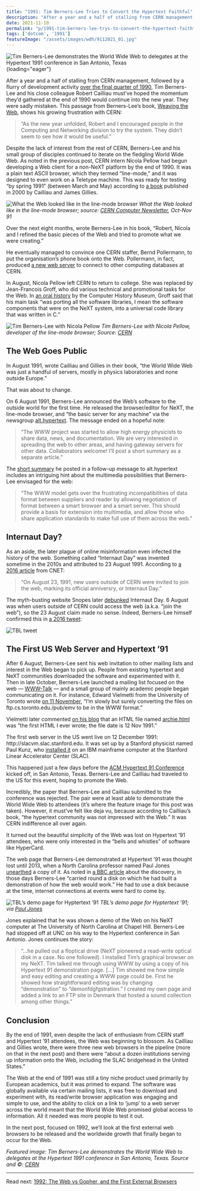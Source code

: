```yaml
---
title: "1991: Tim Berners-Lee Tries to Convert the Hypertext Faithful"
description: "After a year and a half of stalling from CERN management, Tim Berners-Lee must’ve hoped the momentum he’d gathered at the end of 1990 would continue into the new year. He was sadly mistaken."
date: 2021-11-10
permalink: "p/1991-tim-berners-lee-trys-to-convert-the-hypertext-faithful/"
tags: ['dotcom', '1991']
featureImage: "/assets/images/wdh/9112021_01.jpg"
---
```

![Tim Berners-Lee demonstrates the World Wide Web to delegates at the Hypertext 1991 conference in San Antonio, Texas](/assets/images/wdh/9112021_01.jpg){loading="eager"}

After a year and a half of stalling from CERN management, followed by a flurry of development activity [over the final quarter of 1990](/p/1990-programming-the-world-wide-web/), Tim Berners-Lee and his close colleague Robert Cailliau must’ve hoped the momentum they’d gathered at the end of 1990 would continue into the new year. They were sadly mistaken. This passage from Berners-Lee’s book, [Weaving the Web](https://www.w3.org/People/Berners-Lee/Weaving/), shows his growing frustration with CERN:

> “As the new year unfolded, Robert and I encouraged people in the Computing and Networking division to try the system. They didn’t seem to see how it would be useful.”

Despite the lack of interest from the rest of CERN, Berners-Lee and his small group of disciples continued to iterate on the fledgling World Wide Web. As noted in the previous post, CERN intern Nicola Pellow had begun developing a Web client for a non-NeXT platform by the end of 1990. It was a plain text ASCII browser, which they termed “line-mode,” and it was designed to even work on a Teletype machine. This was ready for testing “by spring 1991” (between March and May) according to [a book](https://archive.org/details/howwebwasbornsto00gill) published in 2000 by Cailliau and James Gillies.

![What the Web looked like in the line-mode browser](/assets/images/wdh/Screen-Shot-2021-10-23-at-4.47.53-PM-1024x716.png)
*What the Web looked like in the line-mode browser; source: [CERN Computer Newsletter](http://cds.cern.ch/record/1292517/files/n-204.pdf), Oct-Nov 91*

Over the next eight months, wrote Berners-Lee in his book, “Robert, Nicola and I refined the basic pieces of the Web and tried to promote what we were creating.”

He eventually managed to convince one CERN staffer, Bernd Pollermann, to put the organisation’s phone book onto the Web. Pollermann, in fact, produced [a new web server](https://cds.cern.ch/record/2634986/files/www-brochure.pdf) to connect to other computing databases at CERN.

In August, Nicola Pellow left CERN to return to college. She was replaced by Jean-Francois Groff, who did various technical and promotional tasks for the Web. In [an oral history](https://archive.computerhistory.org/resources/access/text/2015/10/102702210-05-01-acc.pdf) by the Computer History Museum, Groff said that his main task “was porting all the software libraries, I mean the software components that were on the NeXT system, into a universal code library that was written in C.”

![Tim Berners-Lee with Nicola Pellow](/assets/images/wdh/9902031_01-A4-at-144-dpi.jpeg)
*Tim Berners-Lee with Nicola Pellow, developer of the line-mode browser; Source: [CERN](https://cds.cern.ch/images/CERN-IT-9902031-01)*

The Web Goes Public
-------------------

In August 1991, wrote Cailliau and Gillies in their book, “the World Wide Web was just a handful of servers, mostly in physics laboratories and none outside Europe.”

That was about to change.

On 6 August 1991, Berners-Lee announced the Web’s software to the outside world for the first time. He released the browser/editor for NeXT, the line-mode browser, and “the basic server for any machine” via the newsgroup [alt.hypertext](https://www.w3.org/People/Berners-Lee/1991/08/art-6484.txt). The message ended on a hopeful note:

> “The WWW project was started to allow high energy physicists to share data, news, and documentation. We are very interested in spreading the web to other areas, and having gateway servers for other data. Collaborators welcome! I’ll post a short summary as a separate article.”

The [short summary](https://www.w3.org/People/Berners-Lee/1991/08/art-6487.txt) he posted in a follow-up message to alt.hypertext includes an intriguing hint about the multimedia possibilities that Berners-Lee envisaged for the web:

> “The WWW model gets over the frustrating incompatibilities of data format between suppliers and reader by allowing negotiation of format between a smart browser and a smart server. This should provide a basis for extension into multimedia, and allow those who share application standards to make full use of them across the web.”

Internaut Day?
--------------

As an aside, the later plague of online misinformation even infected the history of the web. Something called “Internaut Day” was invented sometime in the 2010s and attributed to 23 August 1991. According to [a 2016 article](https://web.archive.org/web/20160823121237/http://www.cnet.com/news/happy-25th-birthday-to-the-world-wide-web/) from CNET:

> “On August 23, 1991, new users outside of CERN were invited to join the web, marking its official anniversry, or Internaut Day.”

The myth-busting website Snopes later [debunked](https://www.snopes.com/news/2016/08/23/internaut-day-the-webs-birthday/) Internaut Day. 6 August was when users outside of CERN could access the web (a.k.a. “join the web”), so the 23 August claim made no sense. Indeed, Berners-Lee himself confirmed this in [a 2016 tweet](https://twitter.com/timberners_lee/status/768126193631584256):

![TBL tweet](/assets/images/tbl-tweet-2016.jpg)

The First US Web Server and Hypertext ’91
-----------------------------------------

After 6 August, Berners-Lee sent his web invitation to other mailing lists and interest in the Web began to pick up. People from existing hypertext and NeXT communities downloaded the software and experimented with it. Then in late October, Berners-Lee launched a mailing list focused on the web — [WWW-Talk](http://ksi.cpsc.ucalgary.ca/archives/WWW-TALK/www-talk-1991.messages/1.html) — and a small group of mainly academic people began communicating on it. For instance, Edward Vielmetti from the University of Toronto wrote [on 11 November](http://ksi.cpsc.ucalgary.ca/archives/WWW-TALK/www-talk-1991.messages/11.html), “I’m slowly but surely converting the files on ftp&#46;cs&#46;toronto&#46;edu&#46;&#47;pub&#47;emv to be in the WWW format.”

Vielmetti later commented [on his blog](https://vielmetti.wordpress.com/2006/08/28/tim_bernerslee_/) that an HTML file named [archie.html](http://ftp.cs.toronto.edu/pub/emv/news-archives/archie.html) was “the first HTML I ever wrote; the file date is 12 Nov 1991.”

The first web server in the US went live on 12 December 1991: http&#58;&#47;&#47;slacvm&#46;slac&#46;stanford&#46;edu. It was set up by a Stanford physicist named Paul Kunz, who [installed it](https://news.stanford.edu/news/2001/december12/webturns10-1212.html) on an IBM mainframe computer at the Stanford Linear Accelerator Center (SLAC).

This happened just a few days before the [ACM Hypertext 91 Conference](https://www.interaction-design.org/literature/conference/proceedings-of-acm-hypertext-91-conference) kicked off, in San Antonio, Texas. Berners-Lee and Cailliau had traveled to the US for this event, hoping to promote the Web.

Incredibly, the paper that Berners-Lee and Cailliau submitted to the conference was rejected. The pair were at least able to demonstrate the World Wide Web to attendees (it’s where the feature image for this post was taken). However, it must’ve felt like deja vu, because according to Cailliau’s book, “the hypertext community was not impressed with the Web.” It was CERN indifference all over again.

It turned out the beautiful simplicity of the Web was lost on Hypertext ’91 attendees, who were only interested in the “bells and whistles” of software like HyperCard.

The web page that Berners-Lee demonstrated at Hypertext ’91 was thought lost until 2013, when a North Carolina professor named Paul Jones [unearthed](https://www.ibiblio.org/pjones/blog/the-story-behind-the-hypertext-91-demo-page-and-unc-and-me/) a copy of it. As noted in [a BBC article](https://www.bbc.com/news/technology-22652675) about the discovery, in those days Berners-Lee “carried round a disk on which he had built a demonstration of how the web would work.” He had to use a disk because at the time, internet connections at events were hard to come by.

![TBL’s demo page for Hyptertext ’91](/assets/images/wdh/Screen-Shot-2021-10-23-at-4.14.22-PM-1024x330.png)
*TBL’s demo page for Hyptertext ’91; via [Paul Jones](http://www.ibiblio.org/pjones/old.page.html)*

Jones explained that he was shown a demo of the Web on his NeXT computer at The University of North Carolina at Chapel Hill. Berners-Lee had stopped off at UNC on his way to the Hypertext conference in San Antonio. Jones continues the story:

> “…he pulled out a floptical drive (NeXT pioneered a read-write optical disk in a case. No one followed). I installed Tim’s graphical browser on my NeXT. Tim talked me through using WWW by using a copy of his Hypertext 91 demonstration page. \[…\] Tim showed me how simple and easy editing and creating a WWW page could be. First he showed how straightforward editing was by changing “demonstration” to “demonfdgfgstration.” I created my own page and added a link to an FTP site in Denmark that hosted a sound collection among other things.”

Conclusion
----------

By the end of 1991, even despite the lack of enthusiasm from CERN staff and Hypertext ’91 attendees, the Web was beginning to blossom. As Cailliau and Gillies wrote, there were three new web browsers in the pipeline (more on that in the next post) and there were “about a dozen institutions serving up information onto the Web, including the SLAC bridgehead in the United States.”

The Web at the end of 1991 was still a tiny niche product used primarily by European academics, but it was primed to expand. The software was globally available via certain mailing lists, it was free to download and experiment with, its read/write browser application was engaging and simple to use, and the ability to click on a link to ‘jump’ to a web server across the world meant that the World Wide Web promised global access to information. All it needed was more people to test it out.

In the next post, focused on 1992, we’ll look at the first external web browsers to be released and the worldwide growth that finally began to occur for the Web.

*Featured image: Tim Berners-Lee demonstrates the World Wide Web to delegates at the Hypertext 1991 conference in San Antonio, Texas. Source and ©: [CERN](https://cds.cern.ch/record/1164398)*

***

Read next: [1992: The Web vs Gopher, and the First External Browsers](/p/1992-web-vs-gopher/)